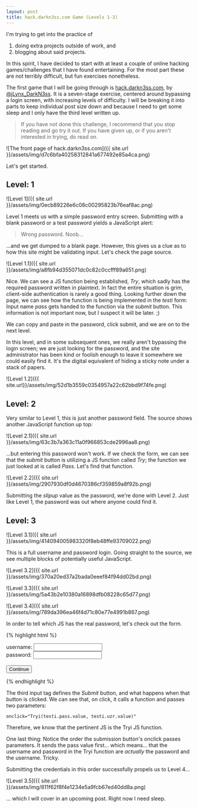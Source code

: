 ```yaml
---
layout: post
title: hack.darkn3ss.com Game (Levels 1-3)
---
```


I'm trying to get into the practice of 

1. doing extra projects outside of work, and
2. blogging about said projects. 

In this spirit, I have decided to start with at least a couple of online 
hacking games/challenges that I have found entertaining. For the most part 
these are not terribly difficult, but fun exercises nonetheless. 

The first game that I will be going through is 
[hack.darkn3ss.com](http://hack.darkn3ss.com/), by 
[@jLynx_DarkN3ss](https://twitter.com/jLynx_DarkN3ss). It is a seven-stage 
exercise, centered around bypassing a login screen, with increasing levels of
difficulty. I will be breaking it into parts to keep individual post size down
and because I need to get some sleep and I only have the third level written 
up. 

> If you have not done this challenge, I recommend that you stop reading and 
> go try it out. If you have given up, or if you aren't interested in trying, 
> do read on. 

![The front page of hack.darkn3ss.com]({{ site.url }}/assets/img/d7c6bfa40258312841a677492e85a4ca.png)

Let's get started. 

## Level: 1

![Level 1]({{ site.url }}/assets/img/0ecb89226e6c08c00295823b76eaf8ac.png)

Level 1 meets us with a simple password entry screen. Submitting with a blank 
password or a test password yields a JavaScript alert:

> Wrong password. Noob...

...and we get dumped to a blank page. However, this gives us a clue as to how 
this site might be validating input. Let's check the page source. 

![Level 1.1]({{ site.url }}/assets/img/a8fb94d355071dc0c82c0ccfff89a651.png)

Nice. We can see a JS function being established, *Try*, which sadly has the 
required password written in plaintext. In fact the entire situation is grim, 
client-side authentication is rarely a good thing. Looking further down 
the page, we can see how the function is being implemented in the *testi* form:
Input name *pass* gets handed to the function via the *submit* button. This 
information is not important now, but I suspect it will be later. ;)

We can copy and paste in the password, click submit, and we are on to the next 
level. 

In this level, and in some subsequent ones, we really aren't bypassing the 
login screen; we are just looking for the password, and the site administrator
has been kind or foolish enough to leave it somewhere we could easily find it.
It's the digital equivalent of hiding a sticky note under a stack of papers. 

![Level 1.2]({{ site.url}}/assets/img/52d1b3559c0354957a22c62bbd9f74fe.png)

## Level: 2

Very similar to Level 1, this is just another password field. The source shows
another JavaScript function up top: 

![Level 2.1]({{ site.url }}/assets/img/63c3b7a363c11a0f966853cde2996aa8.png)

...but entering this password won't work. If we check the form, we can see 
that the *submit* button is utilizing a JS function called *Try*; the function
we just looked at is called *Pass*. Let's find that function. 

![Level 2.2]({{ site.url }}/assets/img/2907930df0d4670386cf359859a8f92b.png)

Submitting the *slipup* value as the password, we're done with Level 2. Just 
like Level 1, the password was out where anyone could find it. 

## Level: 3 

![Level 3.1]({{ site.url }}/assets/img/414094005983320f8eb48ffe93709022.png)

This is a full username and password login. Going straight to the source, we 
see multiple blocks of potentially useful JavaScript.

![Level 3.2]({{ site.url }}/assets/img/370a20ed37a2bada0eeef84f94dd02bd.png)

![Level 3.3]({{ site.url }}/assets/img/5a43b2e10380a16898dfb08228c65d77.png)

![Level 3.4]({{ site.url }}/assets/img/789da396ea46f4d71c80e77e4991b867.png)

In order to tell which JS has the real password, let's check out the form. 

{% highlight html %}
<form name="testi">
    username: 
    <input type="text" name="uzr" size="20" class="form-control" onkeydown="if (event.keyCode == 13) document.getElementById('Submit').click()"> <br>
    password: 
    <input type="password" name="pass" size="20" class="form-control" onkeydown="if (event.keyCode == 13) document.getElementById('Submit').click()">
    <br>
    <br>
    <input type="reset" value="Continue" onclick="Tryi(testi.pass.value, testi.uzr.value)" class="btn-danger-filled btn-lg" id="Submit">
</form>
{% endhighlight %}

The third input tag defines the *Submit* button, and what happens when that 
button is clicked. We can see that, on click, it calls a function and passes
two parameters: 

    onclick="Tryi(testi.pass.value, testi.uzr.value)"

Therefore, we know that the pertinent JS is the Tryi JS function. 

One last thing: Notice the order the submission button's onclick passes 
parameters. It sends the pass value first... which means... that the username 
and password in the Tryi function are *actually* the password and the username.
Tricky. 

Submitting the credentials in this order successfully propels us to Level 4...

![Level 3.5]({{ site.url }}/assets/img/811f62f8f4e1234e5a9fcb67ed40dd8a.png)

... which I will cover in an upcoming post. Right now I need sleep. 
